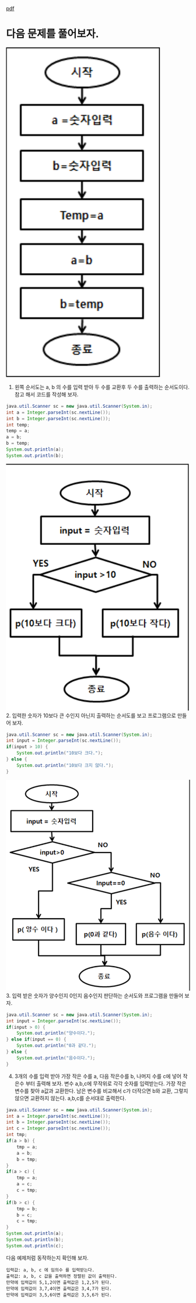 [pdf](../pdf/JAVA240812simple254.pdf)
# 다음 문제를 풀어보자.
![image](../images/image21.png)
1. 왼쪽 순서도는 a, b 의 수를 입력 받아 두 수를 교환후 두 수를 출력하는 순서도이다. 
참고 해서 코드를 작성해 보자.
```java
java.util.Scanner sc = new java.util.Scanner(System.in);
int a = Integer.parseInt(sc.nextLine());
int b = Integer.parseInt(sc.nextLine());
int temp;
temp = a;
a = b;
b = temp;
System.out.println(a);
System.out.println(b);
```
![image](../images/image22.png)
2. 입력한 숫자가 10보다 큰 수인지 아닌지 출력하는 순서도를 보고 프로그램으로 만들어 보자.
```java
java.util.Scanner sc = new java.util.Scanner(System.in);
int input = Integer.parseInt(sc.nextLine());
if(input > 10) {
    System.out.println("10보다 크다.");
} else {
    System.out.println("10보다 크지 않다.");
}
```
![image](../images/image23.png)
3. 입력 받은 숫자가 양수인지 0인지 음수인지 판단하는 순서도와 프로그램을 만들어 보자.
```java
java.util.Scanner sc = new java.util.Scanner(System.in);
int input = Integer.parseInt(sc.nextLine());
if(input > 0) {
    System.out.println("양수이다.");
} else if(input == 0) {
    System.out.println("0과 같다.");
} else {
    System.out.println("음수이다.");
}
```
4. 3개의 수를 입력 받아 가장 작은 수를 a, 다음 작은수를 b, 나머지 수를 c에 넣어 작은수 부터 출력해 보자.
변수 a,b,c에 무작위로 각각 숫자를 입력받는다.
가장 작은 변수를 찾아 a값과 교환한다.
남은 변수를 비교해서 c가 더작으면 b와 교환, 그렇지 않으면 교환하지 않는다.
a,b,c를 순서대로 출력한다.
```java
java.util.Scanner sc = new java.util.Scanner(System.in);
int a = Integer.parseInt(sc.nextLine());
int b = Integer.parseInt(sc.nextLine());
int c = Integer.parseInt(sc.nextLine());
int tmp;
if(a > b) {
    tmp = a;
    a = b;
    b = tmp;
}
if(a > c) {
    tmp = a;
    a = c;
    c = tmp;
}
if(b > c) {
    tmp = b;
    b = c;
    c = tmp;
}
System.out.println(a);
System.out.println(b);
System.out.println(c);
```
다음 예제처럼 동작하는지 확인해 보자.
```
입력값: a, b, c 에 임의수 를 입력받는다.
출력값: a, b, c 값을 출력하면 정렬된 값이 출력된다.
만약에 입력값이 5,1,2이면 출력값은 1,2,5가 된다.
만약에 입력값이 3,7,4이면 출력값은 3,4,7가 된다.
만약에 입력값이 3,5,6이면 출력값은 3,5,6가 된다.
```
